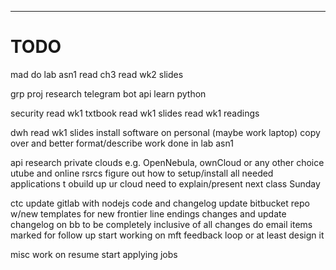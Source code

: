 -----------------------------------------------------------------------------------------
# TODO
mad
	do lab asn1
	read ch3
	read wk2 slides

grp proj
	research telegram bot api
	learn python

security
	read wk1 txtbook
	read wk1 slides
	read wk1 readings

dwh
	read wk1 slides
	install software on personal (maybe work laptop)
	copy over and better format/describe work done in lab asn1

api
	research private clouds
		e.g. OpenNebula, ownCloud or any other choice
	utube and online rsrcs figure out how to setup/install all needed applications t obuild up ur cloud
	need to explain/present next class Sunday

ctc
	update gitlab with nodejs code and changelog
	update bitbucket repo w/new templates for new frontier line endings changes and update changelog on bb to be completely inclusive of all changes
	do email items marked for follow up
	start working on mft feedback loop
		or at least design it

misc
	work on resume
	start applying jobs


